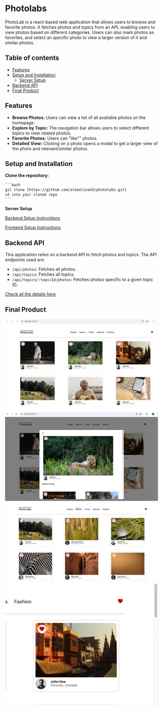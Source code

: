 # Photolabs

PhotoLab is a react-based web application that allows users to browse and favorite photos. It fetches photos and topics from an API, enabling users to view photos based on different categories. Users can also mark photos as favorites, and select an specific photo to view a larger version of it and similar photos.

## Table of contents

- [Features](#features)
- [Setup and Installation](#setup-and-installation)
  - [Server Setup](#server-setup)
- [Backend API](#backend-api)
- [Final Product](#final-product)

## Features

- **Browse Photos:** Users can view a list of all available photos on the homepage.
- **Explore by Topic:** The navigation bar allows users to select different topics to view related photos.
- **Favorite Photos:** Users can "like"" photos.
- **Detailed View:** Clicking on a photo opens a modal to get a larger view of the photo and relevant/similar photos.

## Setup and Installation

**Clone the repository:**

    ```bash
    git clone [https://github.com/alemolina43/photolabs.git]
    cd into your cloned repo
    ```

**Server Setup**

[Backend Setup Instructions](/backend/)

[Frontend Setup Instructions](/frontend/)

## Backend API

This application relies on a backend API to fetch photos and topics. The API endpoints used are:

- `/api/photos`: Fetches all photos.
- `/api/topics`: Fetches all topics.
- `/api/topics/:topicId/photos`: Fetches photos specific to a given topic ID.

[Check all the details here](/backend/)

## Final Product

!["Main page"](https://raw.githubusercontent.com/alemolina43/photolabs/refs/heads/main/docs/Main_page.png)
!["Modal"](https://raw.githubusercontent.com/alemolina43/photolabs/refs/heads/main/docs/Modal.png)
!["Photos by category"](https://raw.githubusercontent.com/alemolina43/photolabs/refs/heads/main/docs/Photos_by_category.png)
!["Like notification"](https://raw.githubusercontent.com/alemolina43/photolabs/refs/heads/main/docs/Like_notification.png)
